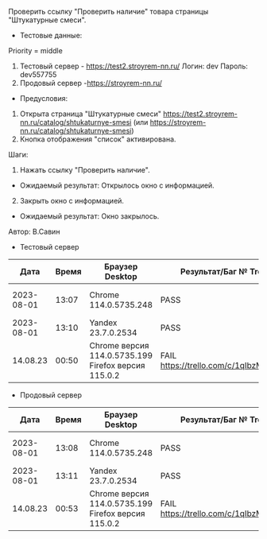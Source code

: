 Проверить ссылку "Проверить наличие" товара страницы "Штукатурные смеси".

* Тестовые данные: 

Priority = middle

1. Тестовый сервер - https://test2.stroyrem-nn.ru/
Логин: dev
Пароль: dev557755
2. Продовый сервер -https://stroyrem-nn.ru/

* Предусловия:
1. Открыта страница "Штукатурные смеси" https://test2.stroyrem-nn.ru/catalog/shtukaturnye-smesi (или https://stroyrem-nn.ru/catalog/shtukaturnye-smesi)
2. Кнопка отображения "список" активирована.

Шаги:
1. Нажать ссылку "Проверить наличие".

* Ожидаемый результат:
Открылось окно с информацией.

2. Закрыть окно с информацией.

* Ожидаемый результат:
Окно закрылось.

Автор: В.Савин


* Тестовый сервер 

| Дата | Время | Браузер Desktop| Результат/Баг № Trello| Браузер тач| Результат/Баг № Trello| Дата релиза |Имя |
| --- | --- | --- | --- | --- | --- | --- | --- | 
|2023-08-01 | 13:07 | Chrome 114.0.5735.248 | PASS |Samsung Galaxy A50/Chrome 114.0.5735.196  | PASS | 04.07.23 | Наталья К. | 
|2023-08-01 | 13:10 | Yandex 23.7.0.2534 | PASS |  |  | 04.07.23 | Наталья К. |
| 14.08.23 | 00:50 | Chrome версия 114.0.5735.199 Firefox версия 115.0.2 | FAIL https://trello.com/c/1qIbzMb7/312 | Chrome версия 114.0.5735.196 MIUI 12.5.13 | FAIL https://trello.com/c/1qIbzMb7/312 | 13.08.23 | Надежда |  


* Продовый сервер

| Дата | Время | Браузер Desktop| Результат/Баг № Trello| Браузер тач| Результат/Баг № Trello| Дата релиза |Имя |
| --- | --- | --- | --- | --- | --- | --- | --- | 
| 2023-08-01 | 13:08 | Chrome 114.0.5735.248 | PASS |Samsung Galaxy A50/Chrome 114.0.5735.196 | PASS | 04.07.23 | Наталья К. | 
| 2023-08-01 | 13:11 | Yandex 23.7.0.2534 | PASS |  |  | 04.07.23 | Наталья К. |
| 14.08.23 | 00:53 | Chrome версия 114.0.5735.199 Firefox версия 115.0.2 | FAIL https://trello.com/c/1qIbzMb7/312 | Chrome версия 114.0.5735.196 MIUI 12.5.13 | FAIL https://trello.com/c/1qIbzMb7/312 | 13.08.23 | Надежда |  




